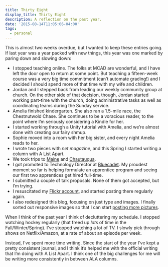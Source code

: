 ```yaml
---
title: Thirty Eight
display_title: Thirty Eight
description: A reflection on the past year.
date: '2015-08-14T11:05:06-04:00'
tags:
  - personal
---
```

This is almost two weeks overdue, but I wanted to keep these entries going. If last year was a year packed with new things, this year was one marked by paring down and slowing down:

- I stopped teaching online. The folks at MCAD are wonderful, and I have left the door open to return at some point. But teaching a fifteen-week course was a very big time commitment (can’t automate grading!) and I decided I should spend more of that time with my wife and children.
- Jordan and I stepped back from leading our weekly community group at church. On the other side of that decision, though, Jordan started working part-time with the church, doing administrative tasks as well as coordinating teams during the Sunday service.
- Amelia finished kindergarten. She also ran a 1.5-mile race, the Chestnutwold Chase. She continues to be a voracious reader, to the point where I’m seriously considering a Kindle for her.
- I started working through a Unity tutorial with Amelia, and we’re almost done with creating our fairy shmup.
- Sophie moved into a room with her big sister, and every night Amelia reads to her.
- I wrote two pieces with *net magazine*, and this Spring I started writing a column with A List Apart.
- We took trips to [Maine](https://flic.kr/s/aHskbhtRZC) and [Chautauqua](https://flic.kr/s/aHskechGYi).
- I got promoted to Technology Director at [Bluecadet](http://bluecadet.com). My proudest moment so far is helping formulate an apprentice program and seeing our first two apprentices get hired full-time.
- I submitted a couple of talk proposals. None of them got accepted, but I’m trying.
- I resuscitated my [Flickr account](http://flickr.com/photos/dirtystylus/), and started posting there regularly again.
- I also redesigned this blog, focusing on just type and images. I finally sorted out responsive images so that I can start [posting more pictures](/posts/maine-2015/).

When I think of the past year I think of decluttering my schedule. I stopped watching hockey regularly (that freed up *lots* of time in the Fall/Winter/Spring). I’ve stopped watching a lot of TV. I slowly pick through shows on Netflix/Amazon, at a rate of about an episode per week.

Instead, I’ve spent more time writing. Since the start of the year I’ve kept a pretty consistent journal, and I think it’s helped me with the official writing that I’m doing with A List Apart. I think one of the big challenges for me will be writing more consistently in between ALA columns.
